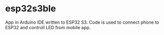 # esp32s3ble
App in Arduino IDE written to ESP32 S3. Code is used to connect phone to ESP32 and controll LED from mobile app.
